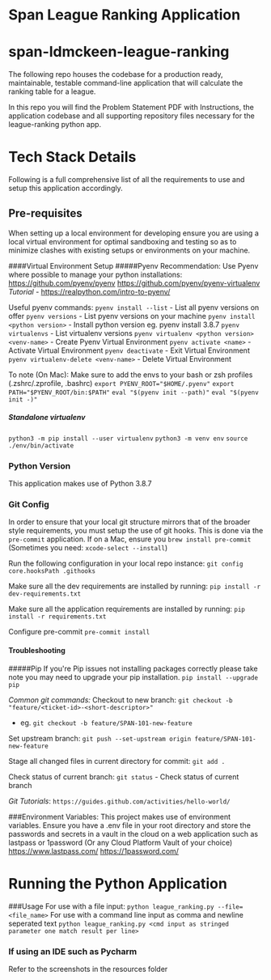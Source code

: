 Span League Ranking Application
==============================
# span-ldmckeen-league-ranking

The following repo houses the codebase for a production ready, maintainable, testable
command-line application that will calculate the ranking table for a league.

In this repo you will find the Problem Statement PDF with Instructions, the application
codebase and all supporting repository files necessary for the league-ranking python app.

# Tech Stack Details
Following is a full comprehensive list of all the requirements to use and setup this
application accordingly.
## Pre-requisites
When setting up a local environment for developing ensure you are using a local
virtual environment for optimal sandboxing and testing so as to minimize clashes with
existing setups or environments on your machine.

####Virtual Environment Setup
#####Pyenv
Recommendation: Use Pyenv where possible to manage your python installations:
https://github.com/pyenv/pyenv
https://github.com/pyenv/pyenv-virtualenv
*Tutorial* - https://realpython.com/intro-to-pyenv/

Useful pyenv commands:
`pyenv install --list` - List all pyenv versions on offer
`pyenv versions` - List pyenv versions on your machine
`pyenv install <python version>` - Install python version eg. pyenv install 3.8.7
`pyenv virtualenvs` - List virtualenv versions
`pyenv virtualenv <python version> <venv-name>` - Create Pyenv Virtual Environment
`pyenv activate <name>` - Activate Virtual Environment
`pyenv deactivate`  -  Exit Virtual Environment
`pyenv virtualenv-delete <venv-name>` - Delete Virtual Environment

To note (On Mac):
Make sure to add the envs to your bash or zsh profiles (.zshrc/.zprofile, .bashrc)
`export PYENV_ROOT="$HOME/.pyenv"`
`export PATH="$PYENV_ROOT/bin:$PATH"`
`eval "$(pyenv init --path)"`
`eval "$(pyenv init -)"`

##### Standalone virtualenv
`python3 -m pip install --user virtualenv`
`python3 -m venv env`
`source ./env/bin/activate`


### Python Version
This application makes use of Python 3.8.7

### Git Config
In order to ensure that your local git structure mirrors that of the broader style
requirements, you must setup the use of git hooks. This is done via the `pre-commit`
application. If on a Mac, ensure you `brew install pre-commit` (Sometimes you need: `xcode-select --install`)

Run the following configuration in your local repo instance:
`git config core.hooksPath .githooks`

Make sure all the dev requirements are installed by running:
`pip install -r dev-requirements.txt`

Make sure all the application requirements are installed by running:
`pip install -r requirements.txt`

Configure pre-commit
`pre-commit install`

#### Troubleshooting
#####Pip
If you're Pip issues not installing packages correctly please take note you may need to upgrade your pip installation.
`pip install --upgrade pip`

*Common git commands:*
Checkout to new branch:
`git checkout -b "feature/<ticket-id>-<short-descriptor>"`
- eg. `git checkout -b feature/SPAN-101-new-feature`

Set upstream branch:
`git push --set-upstream origin feature/SPAN-101-new-feature`

Stage all changed files in current directory for commit:
`git add .`

Check status of current branch:
`git status` - Check status of current branch

*Git Tutorials*:
`https://guides.github.com/activities/hello-world/`

###Environment Variables:
This project makes use of environment variables.
Ensure you have a .env file in your root directory and store the passwords and secrets
in a vault in the cloud on a web application such as lastpass or 1password
(Or any Cloud Platform Vault of your choice)
https://www.lastpass.com/
https://1password.com/

# Running the Python Application
###Usage
For use with a file input:
`python league_ranking.py --file=<file_name>`
For use with a command line input as comma and newline seperated text
`python league_ranking.py <cmd input as stringed parameter one match result per line>`

### If using an IDE such as Pycharm
Refer to the screenshots in the resources folder
